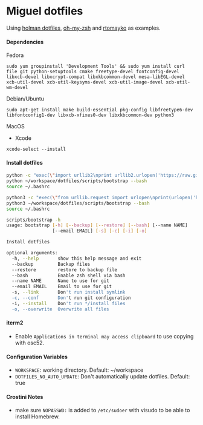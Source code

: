 # Miguel dotfiles

Using [holman dotfiles](https://github.com/holman/dotfiles),
[oh-my-zsh](https://github.com/robbyrussell/oh-my-zsh) and
[rtomayko](https://github.com/rtomayko/dotfiles) as examples.

#### Dependencies
Fedora
```
sudo yum groupinstall 'Development Tools' && sudo yum install curl file git python-setuptools cmake freetype-devel fontconfig-devel libxcb-devel libxcrypt-compat libxkbcommon-devel mesa-libEGL-devel xcb-util-devel xcb-util-keysyms-devel xcb-util-image-devel xcb-util-wm-devel
```

Debian/Ubuntu
```
sudo apt-get install make build-essential pkg-config libfreetype6-dev libfontconfig1-dev libxcb-xfixes0-dev libxkbcommon-dev python3
```

MacOS
* Xcode

```
xcode-select --install
```

#### Install dotfiles
```sh
python -c "exec(\"import urllib2\nprint urllib2.urlopen('https://raw.githubusercontent.com/miguel250/dotfiles/main/scripts/install.sh').read()\n\")" | bash
python ~/workspace/dotfiles/scripts/bootstrap --bash
source ~/.bashrc
```

```sh
python3 -c "exec(\"from urllib.request import urlopen\nprint(urlopen('https://raw.githubusercontent.com/miguel250/dotfiles/master/scripts/install.sh').read().decode('utf-8'))\n\")" | bash
python3 ~/workspace/dotfiles/scripts/bootstrap --bash
source ~/.bashrc
```

```sh
scripts/bootstrap -h
usage: bootstrap [-h] [--backup] [--restore] [--bash] [--name NAME]
                 [--email EMAIL] [-s] [-c] [-i] [-o]

Install dotfiles

optional arguments:
  -h, --help       show this help message and exit
  --backup         Backup files
  --restore        restore to backup file
  --bash           Enable zsh shell via bash
  --name NAME      Name to use for git
  --email EMAIL    Email to use for git
  -s, --link       Don't run install symlink
  -c, --conf       Don't run git configuration
  -i, --install    Don't run */install files
  -o, --overwrite  Overwrite all files
```
#### iterm2
- Enable `Applications in terminal may access clipboard` to use copying with osc52.

#### Configuration Variables
- `WORKSPACE`: working directory. Default: ~/workspace
- `DOTFILES_NO_AUTO_UPDATE`: Don't automatically update dotfiles. Default: true

#### Crostini Notes
- make sure `NOPASSWD:` is added to `/etc/sudoer` with visudo to be able to install Homebrew.
